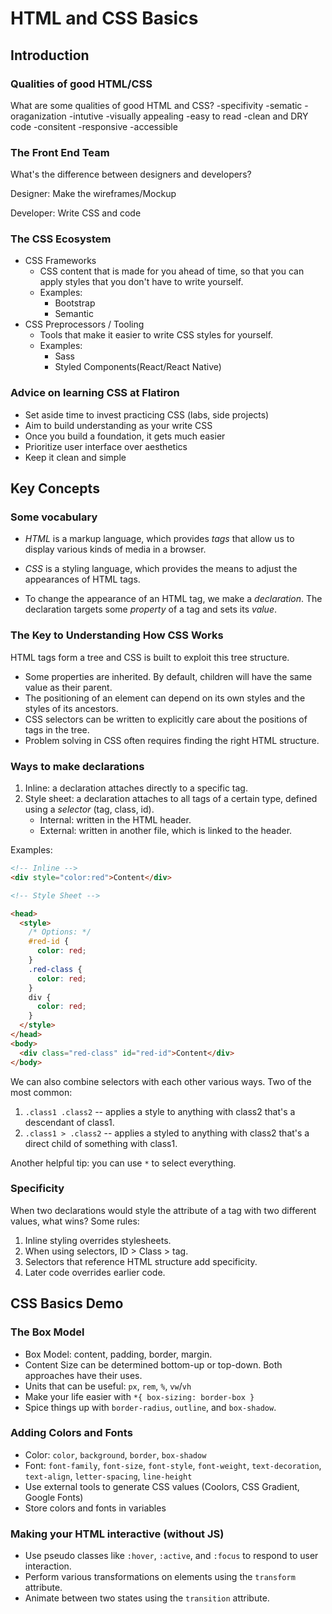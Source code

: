 # HTML and CSS Basics

## Introduction

### Qualities of good HTML/CSS

What are some qualities of good HTML and CSS?
-specifivity
-sematic
-oraganization
-intutive
-visually appealing
-easy to read
-clean and DRY code
-consitent
-responsive
-accessible

### The Front End Team

What's the difference between designers and developers?

Designer: Make the wireframes/Mockup

Developer: Write CSS and code

### The CSS Ecosystem

- CSS Frameworks
  - CSS content that is made for you ahead of time, so that you can apply styles that you don't have to write yourself.
  - Examples:
    - Bootstrap
    - Semantic
- CSS Preprocessors / Tooling
  - Tools that make it easier to write CSS styles for yourself.
  - Examples:
    - Sass
    - Styled Components(React/React Native)

### Advice on learning CSS at Flatiron

- Set aside time to invest practicing CSS (labs, side projects)
- Aim to build understanding as your write CSS
- Once you build a foundation, it gets much easier
- Prioritize user interface over aesthetics
- Keep it clean and simple

## Key Concepts

### Some vocabulary

- _HTML_ is a markup language, which provides _tags_ that allow us to display various kinds of media in a browser.

- _CSS_ is a styling language, which provides the means to adjust the appearances of HTML tags.

- To change the appearance of an HTML tag, we make a _declaration_. The declaration targets some _property_ of a tag and sets its _value_.

### The Key to Understanding How CSS Works

HTML tags form a tree and CSS is built to exploit this tree structure.

- Some properties are inherited. By default, children will have the same value as their parent.
- The positioning of an element can depend on its own styles and the styles of its ancestors.
- CSS selectors can be written to explicitly care about the positions of tags in the tree.
- Problem solving in CSS often requires finding the right HTML structure.

### Ways to make declarations

1. Inline: a declaration attaches directly to a specific tag.
2. Style sheet: a declaration attaches to all tags of a certain type, defined using a _selector_ (tag, class, id).
   - Internal: written in the HTML header.
   - External: written in another file, which is linked to the header.

Examples:

```html
<!-- Inline -->
<div style="color:red">Content</div>

<!-- Style Sheet -->

<head>
  <style>
    /* Options: */
    #red-id {
      color: red;
    }
    .red-class {
      color: red;
    }
    div {
      color: red;
    }
  </style>
</head>
<body>
  <div class="red-class" id="red-id">Content</div>
</body>
```

We can also combine selectors with each other various ways. Two of the most common:

1. `.class1 .class2` -- applies a style to anything with class2 that's a descendant of class1.
2. `.class1 > .class2` -- applies a styled to anything with class2 that's a direct child of something with class1.

Another helpful tip: you can use `*` to select everything.

### Specificity

When two declarations would style the attribute of a tag with two different values, what wins? Some rules:

1. Inline styling overrides stylesheets.
2. When using selectors, ID > Class > tag.
3. Selectors that reference HTML structure add specificity.
4. Later code overrides earlier code.

## CSS Basics Demo

### The Box Model

- Box Model: content, padding, border, margin.
- Content Size can be determined bottom-up or top-down. Both approaches have their uses.
- Units that can be useful: `px`, `rem`, `%`, `vw`/`vh`
- Make your life easier with `*{ box-sizing: border-box }`
- Spice things up with `border-radius`, `outline`, and `box-shadow`.

### Adding Colors and Fonts

- Color: `color`, `background`, `border`, `box-shadow`
- Font: `font-family`, `font-size`, `font-style`, `font-weight`, `text-decoration`, `text-align`, `letter-spacing`, `line-height`
- Use external tools to generate CSS values (Coolors, CSS Gradient, Google Fonts)
- Store colors and fonts in variables

### Making your HTML interactive (without JS)

- Use pseudo classes like `:hover`, `:active`, and `:focus` to respond to user interaction.
- Perform various transformations on elements using the `transform` attribute.
- Animate between two states using the `transition` attribute.
